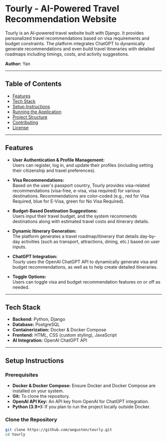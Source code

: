 # Tourly - AI-Powered Travel Recommendation Website

Tourly is an AI-powered travel website built with Django. It provides personalized travel recommendations based on visa requirements and budget constraints. The platform integrates ChatGPT to dynamically generate recommendations and even build travel itineraries with detailed roadmaps including timings, costs, and activity suggestions.

**Author:** Yan

---

## Table of Contents

- [Features](#features)
- [Tech Stack](#tech-stack)
- [Setup Instructions](#setup-instructions)
- [Running the Application](#running-the-application)
- [Project Structure](#project-structure)
- [Contributing](#contributing)
- [License](#license)

---

## Features

- **User Authentication & Profile Management:**  
  Users can register, log in, and update their profiles (including setting their citizenship and travel preferences).

- **Visa Recommendations:**  
  Based on the user's passport country, Tourly provides visa-related recommendations (visa-free, e-visa, visa required) for various destinations. Recommendations are color-coded (e.g., red for Visa Required, blue for E-Visa, green for No Visa Required).

- **Budget-Based Destination Suggestions:**  
  Users input their travel budget, and the system recommends destinations along with estimated travel costs and itinerary details.

- **Dynamic Itinerary Generation:**  
  The platform generates a travel roadmap/itinerary that details day-by-day activities (such as transport, attractions, dining, etc.) based on user inputs.

- **ChatGPT Integration:**  
  Tourly uses the OpenAI ChatGPT API to dynamically generate visa and budget recommendations, as well as to help create detailed itineraries.

- **Toggle Options:**  
  Users can toggle visa and budget recommendation features on or off as needed.

---

## Tech Stack

- **Backend:** Python, Django
- **Database:** PostgreSQL
- **Containerization:** Docker & Docker Compose
- **Frontend:** HTML, CSS (custom styling), JavaScript
- **AI Integration:** OpenAI ChatGPT API

---

## Setup Instructions

### Prerequisites

- **Docker & Docker Compose:** Ensure Docker and Docker Compose are installed on your system.
- **Git:** To clone the repository.
- **OpenAI API Key:** An API key from OpenAI for ChatGPT integration.
- **Python (3.9+):** If you plan to run the project locally outside Docker.

### Clone the Repository

```bash
git clone https://github.com/aegusten/tourly.git
cd tourly
